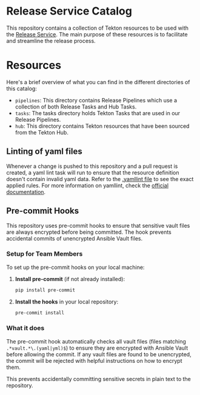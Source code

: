 # Release Service Catalog

This repository contains a collection of Tekton resources to be used with the
[Release Service](https://github.com/konflux-ci/release-service). The main purpose of these
resources is to facilitate and streamline the release process.

# Resources
Here's a brief overview of what you can find in the different directories of this catalog:

* `pipelines`: This directory contains Release Pipelines which use a collection of both Release Tasks and Hub Tasks.
* `tasks`: The tasks directory holds Tekton Tasks that are used in our Release Pipelines.
* `hub`: This directory contains Tekton resources that have been sourced from the Tekton Hub.

## Linting of yaml files

Whenever a change is pushed to this repository and a pull request is created, a yaml lint task will run to ensure that the
resource definition doesn't contain invalid yaml data. Refer to the [.yamllint file](.yamllint) to see the exact applied
rules. For more information on yamllint, check the [official documentation](https://yamllint.readthedocs.io/en/stable).

## Pre-commit Hooks

This repository uses pre-commit hooks to ensure that sensitive vault files are always encrypted before being committed. The hook prevents accidental commits of unencrypted Ansible Vault files.

### Setup for Team Members

To set up the pre-commit hooks on your local machine:

1. **Install pre-commit** (if not already installed):
   ```bash
   pip install pre-commit
   ```

2. **Install the hooks** in your local repository:
   ```bash
   pre-commit install
   ```

### What it does

The pre-commit hook automatically checks all vault files (files matching `.*vault.*\.(yaml|yml)$`) to ensure they are encrypted with Ansible Vault before allowing the commit. If any vault files are found to be unencrypted, the commit will be rejected with helpful instructions on how to encrypt them.

This prevents accidentally committing sensitive secrets in plain text to the repository.
